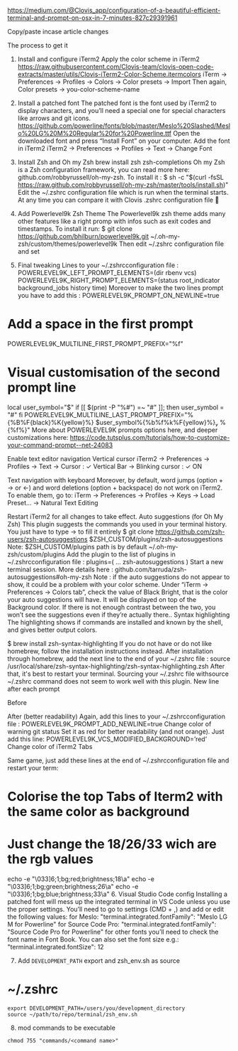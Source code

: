 https://medium.com/@Clovis_app/configuration-of-a-beautiful-efficient-terminal-and-prompt-on-osx-in-7-minutes-827c29391961

Copy/paste incase article changes

The process to get it
1. Install and configure iTerm2
Apply the color scheme in iTerm2
https://raw.githubusercontent.com/Clovis-team/clovis-open-code-extracts/master/utils/Clovis-iTerm2-Color-Scheme.itermcolors
iTerm → Preferences → Profiles → Colors → Color presets → Import
Then again, Color presets → you-color-scheme-name

2. Install a patched font
The patched font is the font used by iTerm2 to display characters, and you’ll need a special one for special characters like arrows and git icons.
https://github.com/powerline/fonts/blob/master/Meslo%20Slashed/Meslo%20LG%20M%20Regular%20for%20Powerline.ttf
Open the downloaded font and press “Install Font” on your computer.
Add the font in iTerm2
iTerm2 → Preferences → Profiles → Text → Change Font

3. Install Zsh and Oh my Zsh
brew install zsh zsh-completions
Oh my Zsh is a Zsh configuration framework, you can read more here: github.com/robbyrussell/oh-my-zsh.
To install it :
$ sh -c "$(curl -fsSL https://raw.github.com/robbyrussell/oh-my-zsh/master/tools/install.sh)"
Edit the ~/.zshrc configuration file which is run when the terminal starts. At any time you can compare it with Clovis .zshrc configuration file 🎁

4. Add Powerlevel9k Zsh Theme
The Powerlevel9k zsh theme adds many other features like a right promp with infos such as exit codes and timestamps. To install it run:
$ git clone https://github.com/bhilburn/powerlevel9k.git ~/.oh-my-zsh/custom/themes/powerlevel9k
Then edit ~/.zshrc configuration file and set

5. Final tweaking
Lines to your ~/.zshrcconfiguration file :
POWERLEVEL9K_LEFT_PROMPT_ELEMENTS=(dir rbenv vcs)
POWERLEVEL9K_RIGHT_PROMPT_ELEMENTS=(status root_indicator background_jobs history time)
Moreover to make the two lines prompt you have to add this :
POWERLEVEL9K_PROMPT_ON_NEWLINE=true

# Add a space in the first prompt
POWERLEVEL9K_MULTILINE_FIRST_PROMPT_PREFIX="%f"

# Visual customisation of the second prompt line
local user_symbol="$"
if [[ $(print -P "%#") =~ "#" ]]; then
    user_symbol = "#"
fi
POWERLEVEL9K_MULTILINE_LAST_PROMPT_PREFIX="%{%B%F{black}%K{yellow}%} $user_symbol%{%b%f%k%F{yellow}%} %{%f%}"
More about POWERLEVEL9K prompts options here, and deeper customizations here: https://code.tutsplus.com/tutorials/how-to-customize-your-command-prompt--net-24083

Enable text editor navigation
Vertical cursor
iTerm2 → Preferences → Profiles → Text
→ Cursor : ✓ Vertical Bar
→ Blinking cursor : ✓ ON

Text navigation with keyboard
Moreover, by default, word jumps (option + → or ←) and word deletions (option + backspace) do not work on iTerm2. To enable them, go to:
iTerm → Preferences → Profiles → Keys → Load Preset… → Natural Text Editing

Restart iTerm2 for all changes to take effect.
Auto suggestions (for Oh My Zsh)
This plugin suggests the commands you used in your terminal history. You just have to type → to fill it entirely
$ git clone https://github.com/zsh-users/zsh-autosuggestions $ZSH_CUSTOM/plugins/zsh-autosuggestions
Note: $ZSH_CUSTOM/plugins path is by default ~/.oh-my-zsh/custom/plugins
Add the plugin to the list of plugins in ~/.zshrcconfiguration file :
plugins=(
    …
    zsh-autosuggestions
)
Start a new terminal session.
More details here : github.com/tarruda/zsh-autosuggestions#oh-my-zsh
Note : if the auto suggestions do not appear to show, it could be a problem with your color scheme. Under “iTerm → Preferences → Colors tab”, check the value of Black Bright, that is the color your auto suggestions will have. It will be displayed on top of the Background color. If there is not enough contrast between the two, you won’t see the suggestions even if they’re actually there..
Syntax highlighting
The highlighting shows if commands are installed and known by the shell, and gives better output colors.

$ brew install zsh-syntax-highlighting
If you do not have or do not like homebrew, follow the installation instructions instead.
After installation through homebrew, add the next line to the end of your ~/.zshrc file :
source /usr/local/share/zsh-syntax-highlighting/zsh-syntax-highlighting.zsh
After that, it's best to restart your terminal. Sourcing your ~/.zshrc file withsource ~/.zshrc command does not seem to work well with this plugin.
New line after each prompt

Before

After (better readability)
Again, add this lines to your ~/.zshrcconfiguration file :
POWERLEVEL9K_PROMPT_ADD_NEWLINE=true
Change color of warning git status
Set it as red for better readability (and not orange). Just add this line:
POWERLEVEL9K_VCS_MODIFIED_BACKGROUND=’red’
Change color of iTerm2 Tabs

Same game, just add these lines at the end of ~/.zshrcconfiguration file and restart your term:
# Colorise the top Tabs of Iterm2 with the same color as background
# Just change the 18/26/33 wich are the rgb values
echo -e "\033]6;1;bg;red;brightness;18\a"
echo -e "\033]6;1;bg;green;brightness;26\a"
echo -e "\033]6;1;bg;blue;brightness;33\a"
6. Visual Studio Code config
Installing a patched font will mess up the integrated terminal in VS Code unless you use the proper settings. You’ll need to go to settings (CMD + ,) and add or edit the following values:
for Meslo: "terminal.integrated.fontFamily": "Meslo LG M for Powerline"
for Source Code Pro: "terminal.integrated.fontFamily": "Source Code Pro for Powerline"
for other fonts you’ll need to check the font name in Font Book.
You can also set the font size e.g.: "terminal.integrated.fontSize": 12

7. Add `DEVELOPMENT_PATH` export and zsh_env.sh as source
 # ~/.zshrc
```
export DEVELOPMENT_PATH=/users/you/development_directory
source ~/path/to/repo/terminal/zsh_env.sh
```

8. mod commands to be executable
```
chmod 755 "commands/<command name>"
```
